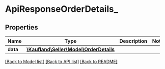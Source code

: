 # ApiResponseOrderDetails_

## Properties
Name | Type | Description | Notes
------------ | ------------- | ------------- | -------------
**data** | [**\Kaufland\Seller\Model\OrderDetails**](OrderDetails.md) |  | 

[[Back to Model list]](../../README.md#documentation-for-models) [[Back to API list]](../../README.md#documentation-for-api-endpoints) [[Back to README]](../../README.md)

